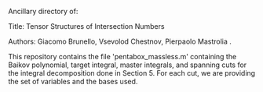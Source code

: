 Ancillary directory of:

Title: Tensor Structures of Intersection Numbers

Authors: Giacomo Brunello, Vsevolod Chestnov, Pierpaolo Mastrolia .


This repository contains the file 'pentabox_massless.m' containing the Baikov polynomial, 
target integral, master integrals, and spanning cuts
for the integral decomposition done in Section 5. 
For each cut, we are providing the set of variables and the bases used.